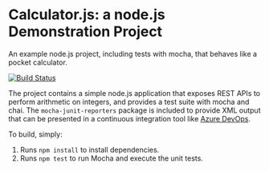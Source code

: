Calculator.js: a node.js Demonstration Project
==============================================
An example node.js project, including tests with mocha, that behaves like
a pocket calculator.

[![Build Status](https://dev.azure.com/nehagarg0109/Enabling%20Continuous%20Integration%20with%20Azure%20Pipelines/_apis/build/status/Enabling%20Continuous%20Integration%20with%20Azure%20Pipelines-ASP.NET-CI?branchName=master)](https://dev.azure.com/nehagarg0109/Enabling%20Continuous%20Integration%20with%20Azure%20Pipelines/_build/latest?definitionId=23&branchName=master)

The project contains a simple node.js application that exposes REST APIs
to perform arithmetic on integers, and provides a test suite with mocha
and chai.  The `mocha-junit-reporters` package is included to provide XML
output that can be presented in a continuous integration tool like
[Azure DevOps](https://azure.com/devops).

To build, simply:

1. Runs `npm install` to install dependencies.
2. Runs `npm test` to run Mocha and execute the unit tests.

